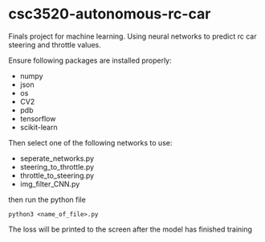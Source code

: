 # csc3520-autonomous-rc-car
Finals project for machine learning. Using neural networks to predict rc car steering and throttle values.


Ensure following packages are installed properly:
* numpy
* json
* os
* CV2
* pdb
* tensorflow
* scikit-learn


Then select one of the following networks to use:
* seperate_networks.py
* steering_to_throttle.py
* throttle_to_steering.py
* img_filter_CNN.py

then run the python file
```shell
python3 <name_of_file>.py
```
The loss will be printed to the screen after the model has finished training
